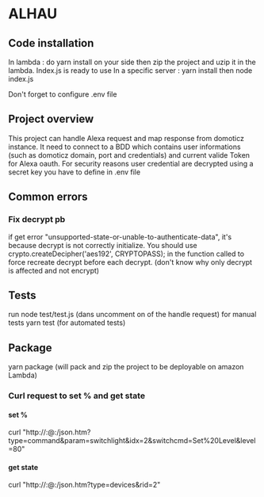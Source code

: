 # ALHAU

## Code installation
In lambda : do yarn install on your side then zip the project and uzip it in the lambda.
Index.js is ready to use
In a specific server : yarn install then node index.js

Don't forget to configure .env file

## Project overview
This project can handle Alexa request and map response from domoticz instance.
It need to connect to a BDD which contains user informations (such as domoticz domain, port and credentials) and current valide Token for Alexa oauth.
For security reasons user credential are decrypted using a secret key you have to define in .env file

## Common errors
### Fix decrypt pb
if get error "unsupported-state-or-unable-to-authenticate-data", it's because decrypt is not correctly initialize.
You should use crypto.createDecipher('aes192', CRYPTOPASS); in the function called to force recreate decrypt before each decrypt. 
(don't know why only decrypt is affected and not encrypt)

## Tests
run node test/test.js (dans uncomment on of the handle request) for manual tests
yarn test (for automated tests)

## Package
yarn package (will pack and zip the project to be deployable on amazon Lambda)

### Curl request to set % and get state
#### set %
curl "http://<login>:<PWD>@<host>:<port>/json.htm?type=command&param=switchlight&idx=2&switchcmd=Set%20Level&level=80"

#### get state
curl "http://<login>:<PWD>@<host>:<port>/json.htm?type=devices&rid=2"

